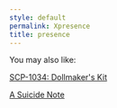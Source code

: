 ```yaml
---
style: default
permalink: Xpresence
title: presence
---
```

You may also like:

[SCP-1034: Dollmaker's Kit](http://scp-wiki.net/scp-1034)

[A Suicide Note](http://scp-wiki.net/a-suicide-note)
